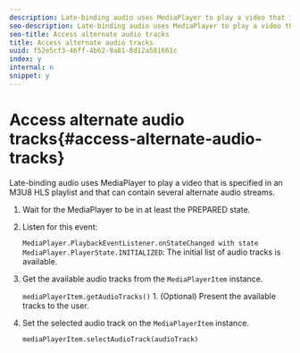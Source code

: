 ```yaml
---
description: Late-binding audio uses MediaPlayer to play a video that is specified in an M3U8 HLS playlist and that can contain several alternate audio streams.
seo-description: Late-binding audio uses MediaPlayer to play a video that is specified in an M3U8 HLS playlist and that can contain several alternate audio streams.
seo-title: Access alternate audio tracks
title: Access alternate audio tracks
uuid: f52e5cf3-46ff-4b62-9a81-8d12a581661c
index: y
internal: n
snippet: y
---
```


# Access alternate audio tracks{#access-alternate-audio-tracks}

Late-binding audio uses MediaPlayer to play a video that is specified in an M3U8 HLS playlist and that can contain several alternate audio streams.

1. Wait for the MediaPlayer to be in at least the PREPARED state.
1. Listen for this event:

   `MediaPlayer.PlaybackEventListener.onStateChanged with state MediaPlayer.PlayerState.INITIALIZED`: The initial list of audio tracks is available. 

1. Get the available audio tracks from the `MediaPlayerItem` instance.

   `mediaPlayerItem.getAudioTracks()` 1. (Optional) Present the available tracks to the user.
1. Set the selected audio track on the `MediaPlayerItem` instance.

   `mediaPlayerItem.selectAudioTrack(audioTrack)` 